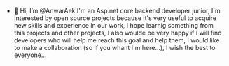 - 👋 Hi, I’m @AnwarAek
I'm an Asp.net core backend developer junior, 
I'm interested by open source projects because it's very useful to acquire new skills and experience in our work,
I hope learnig something from this projects and other projects, I also woulde be very happy if I will find developers who will help me reach this goal and help them,
I would like to make a collaboration (so if you whant I'm here...),
I wish the best to everyone...

